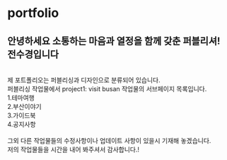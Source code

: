 portfolio
===
안녕하세요 소통하는 마음과 열정을 함께 갖춘 퍼블리셔! 전수경입니다
---
<br>
제 포트폴리오는 퍼블리싱과 디자인으로 분류되어 있습니다.<br>
퍼블리싱 작업물에서 project1: visit busan 작업물의 서브페이지 목록입니다.<br>
1.테마여행<br>
2.부산이야기<br>
3.가이드북<br>
4.공지사항<br>
<br>
그외 다른 작업물들의 수정사항이나 업데이트 사항이 있을시 기재해 놓겠습니다.<br>
저의 작업물들을 시간을 내어 봐주셔서 감사합니다.!
